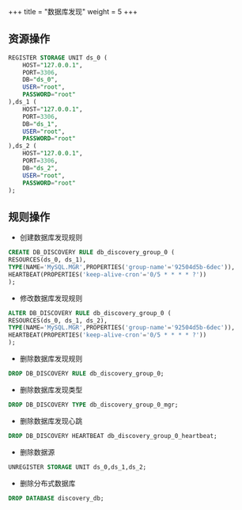 +++
title = "数据库发现"
weight = 5
+++

## 资源操作

```sql
REGISTER STORAGE UNIT ds_0 (
    HOST="127.0.0.1",
    PORT=3306,
    DB="ds_0",
    USER="root",
    PASSWORD="root"
),ds_1 (
    HOST="127.0.0.1",
    PORT=3306,
    DB="ds_1",
    USER="root",
    PASSWORD="root"
),ds_2 (
    HOST="127.0.0.1",
    PORT=3306,
    DB="ds_2",
    USER="root",
    PASSWORD="root"
);
```

## 规则操作

- 创建数据库发现规则

```sql
CREATE DB_DISCOVERY RULE db_discovery_group_0 (
RESOURCES(ds_0, ds_1),
TYPE(NAME='MySQL.MGR',PROPERTIES('group-name'='92504d5b-6dec')),
HEARTBEAT(PROPERTIES('keep-alive-cron'='0/5 * * * * ?'))
);
```

- 修改数据库发现规则

```sql
ALTER DB_DISCOVERY RULE db_discovery_group_0 (
RESOURCES(ds_0, ds_1, ds_2),
TYPE(NAME='MySQL.MGR',PROPERTIES('group-name'='92504d5b-6dec')),
HEARTBEAT(PROPERTIES('keep-alive-cron'='0/5 * * * * ?'))
);
```

- 删除数据库发现规则

```sql
DROP DB_DISCOVERY RULE db_discovery_group_0;
```

- 删除数据库发现类型

```sql
DROP DB_DISCOVERY TYPE db_discovery_group_0_mgr;
```

- 删除数据库发现心跳

```sql
DROP DB_DISCOVERY HEARTBEAT db_discovery_group_0_heartbeat;
```

- 删除数据源

```sql
UNREGISTER STORAGE UNIT ds_0,ds_1,ds_2;
```

- 删除分布式数据库

```sql
DROP DATABASE discovery_db;
```
